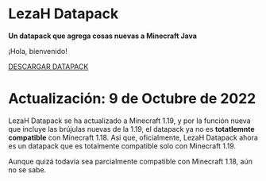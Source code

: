 # LezaH Datapack

**Un datapack que agrega cosas nuevas a Minecraft Java**

¡Hola, bienvenido!

[DESCARGAR DATAPACK](https://tacozyt.github.io/lezah/downloads)

# Actualización: 9 de Octubre de 2022

LezaH Datapack se ha actualizado a Minecraft 1.19, y por la función nueva que incluye las brújulas nuevas de la 1.19, el datapack ya no es **totatlemnte compatible** con Minecraft 1.18. Asi que, oficialmente, LezaH Datapack ahora es un datapack que es totalmente compatible solo con Minecraft 1.19.

Aunque quizá todavía sea parcialmente compatible con Minecraft 1.18, aún no se sabe.
